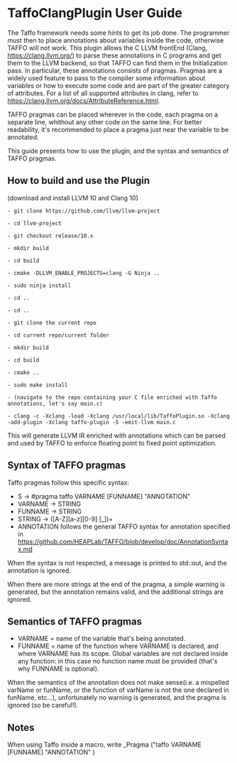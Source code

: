 # TaffoClangPlugin User Guide
The Taffo framework needs some hints to get its job done. The programmer must then to place annotations about variables inside the code, otherwise TAFFO will not work. This plugin allows the C LLVM frontEnd (Clang, https://clang.llvm.org/) to parse these annotations in C programs and get them to the LLVM backend, so that TAFFO can find them in the Initialization pass.
In particular, these annotations consists of pragmas. Pragmas are a widely used feature to pass to the compiler some information about variables or how to execute some code and are part of the greater category of attributes. For a list of all supported attributes in clang, refer to https://clang.llvm.org/docs/AttributeReference.html.

TAFFO pragmas can be placed wherever in the code, each pragma on a separate line, whithout any other code on the same line. For better readability, it's recommended to place a pragma just near the variable to be annotated.

This guide presents how to use the plugin, and the syntax and semantics of TAFFO pragmas.

## How to build and use the Plugin
(download and install LLVM 10 and Clang 10)

    - git clone https://github.com/llvm/llvm-project 
 
    - cd llvm-project
    
    - git checkout release/10.x
    
    - mkdir build
    
    - cd build
    
    - cmake -DLLVM_ENABLE_PROJECTS=clang -G Ninja ..
 
    - sudo ninja install
 
    - cd ..
    
    - cd ..
    
    - git clone the current repo
    
    - cd current repo/current folder
    
    - mkdir build
    
    - cd build
    
    - cmake ..
    
    - sudo make install
    
    - (navigate to the repo containing your C file enriched with Taffo annotations, let's say main.c)
    
    - clang -c -Xclang -load -Xclang /usr/local/lib/TaffoPlugin.so -Xclang -add-plugin -Xclang taffo-plugin -S -emit-llvm main.c

This will generate LLVM IR enriched with annotations which can be parsed and used by TAFFO to enforce floating point to fixed point optimization.
 

## Syntax of TAFFO pragmas
Taffo pragmas follow this specific syntax:
 - S -> #pragma taffo VARNAME [FUNNAME] "ANNOTATION"
 - VARNAME -> STRING
 - FUNNAME -> STRING
 - STRING -> ([A-Z][a-z][0-9] [_])+
 - ANNOTATION follows the general TAFFO syntax for annotation specified in https://github.com/HEAPLab/TAFFO/blob/develop/doc/AnnotationSyntax.md
 
 When the syntax is not respected, a message is printed to std::out, and the annotation is ignored.
 
 When there are more strings at the end of the pragma, a simple warning is generated, but the annotation remains valid, and the additional strings are ignored.
 
 
## Semantics of TAFFO pragmas
 - VARNAME = name of the variable that's being annotated.
 - FUNNAME = name of the function where VARNAME is declared, and where VARNAME has its scope. Global variables are not declared inside any function: in this case no function name must be provided (that's why FUNNAME is optional).

 When the semantics of the annotation does not make sense(i.e. a mispelled varName or funName, or the function of varName is not the one declared in funName, etc...), unfortunately no warning is generated, and the pragma is ignored (so be careful!).

## Notes
When using Taffo inside a macro, write _Pragma ("taffo VARNAME [FUNNAME]  \"ANNOTATION\" ) 
 

 

 




